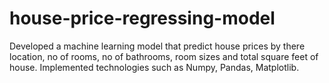 # house-price-regressing-model
Developed a machine learning model that predict house prices by there location, no of rooms, no of bathrooms, room sizes and total square feet of house.
Implemented technologies such as Numpy, Pandas, Matplotlib.
